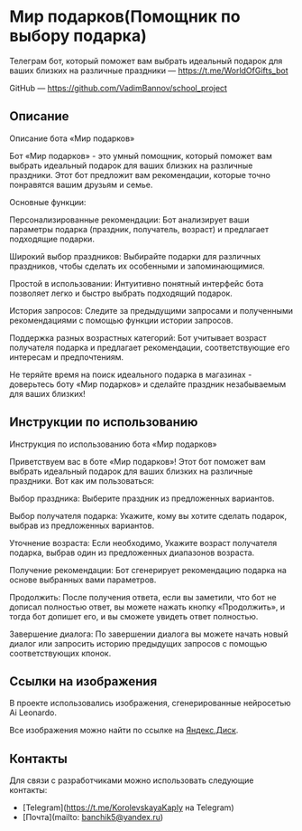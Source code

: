 # Мир подарков(Помощник по выбору подарка)
Телеграм бот, который поможет вам выбрать идеальный подарок для ваших близких на различные праздники — https://t.me/WorldOfGifts_bot

GitHub — https://github.com/VadimBannov/school_project


## Описание
Описание бота «Мир подарков»


Бот «Мир подарков» - это умный помощник, который поможет вам выбрать идеальный подарок для ваших близких на различные праздники. Этот бот предложит вам рекомендации, которые точно понравятся вашим друзьям и семье.


Основные функции:


Персонализированные рекомендации: Бот анализирует ваши параметры подарка (праздник, получатель, возраст) и предлагает подходящие подарки.

Широкий выбор праздников: Выбирайте подарки для различных праздников, чтобы сделать их особенными и запоминающимися.

Простой в использовании: Интуитивно понятный интерфейс бота позволяет легко и быстро выбрать подходящий подарок.

История запросов: Следите за предыдущими запросами и полученными рекомендациями с помощью функции истории запросов.

Поддержка разных возрастных категорий: Бот учитывает возраст получателя подарка и предлагает рекомендации, соответствующие его интересам и предпочтениям.


Не теряйте время на поиск идеального подарка в магазинах - доверьтесь боту «Мир подарков» и сделайте праздник незабываемым для ваших близких!
## Инструкции по использованию
Инструкция по использованию бота «Мир подарков»


Приветствуем вас в боте «Мир подарков»! Этот бот поможет вам выбрать идеальный подарок для ваших близких на различные праздники. Вот как им пользоваться:


Выбор праздника: Выберите праздник из предложенных вариантов.

Выбор получателя подарка: Укажите, кому вы хотите сделать подарок, выбрав из предложенных вариантов.

Уточнение возраста: Если необходимо, Укажите возраст получателя подарка, выбрав один из предложенных диапазонов возраста.

Получение рекомендации: Бот сгенерирует рекомендацию подарка на основе выбранных вами параметров.

Продолжить: После получения ответа, если вы заметили, что бот не дописал полностью ответ, вы можете нажать кнопку «Продолжить», и тогда бот допишет его, и вы сможете увидеть ответ полностью.

Завершение диалога: По завершении диалога вы можете начать новый диалог или запросить историю предыдущих запросов с помощью соответствующих кпонок.
## Ссылки на изображения
В проекте использовались изображения, сгенерированные нейросетью Ai Leonardo.

Все изображения можно найти по ссылке на [Яндекс.Диск](https://disk.yandex.ru/d/-grHCd-vymqdug).

## Контакты
Для связи с разработчиками можно использовать следующие контакты:

- [Telegram](https://t.me/KorolevskayaKaply на Telegram)
- [Почта](mailto: banchik5@yandex.ru)

 
 